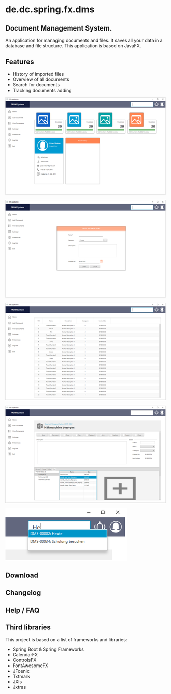 # de.dc.spring.fx.dms

## Document Management System.

An application for managing documents and files. It saves all your data in a database and file structure. This application is based on JavaFX.

## Features

- History of imported files
- Overview of all documents
- Search for documents
- Tracking documents adding

![SwtFormDesigner screenshot](https://github.com/chqu1012/de.dc.spring.fx.dms/blob/master/de.dc.spring.fx.dms.res/images/01%20Dashboard.PNG "SwtFormDesigner")

![SwtFormDesigner screenshot](https://github.com/chqu1012/de.dc.spring.fx.dms/blob/master/de.dc.spring.fx.dms.res/images/02%20Add%20Document%20Form.PNG "SwtFormDesigner")

![SwtFormDesigner screenshot](https://github.com/chqu1012/de.dc.spring.fx.dms/blob/master/de.dc.spring.fx.dms.res/images/03%20Document%20Table.PNG "SwtFormDesigner")

![SwtFormDesigner screenshot](https://github.com/chqu1012/de.dc.spring.fx.dms/blob/master/de.dc.spring.fx.dms.res/images/04%20Document%20Details.PNG "SwtFormDesigner")

![SwtFormDesigner screenshot](https://github.com/chqu1012/de.dc.spring.fx.dms/blob/master/de.dc.spring.fx.dms.res/images/05%20Search.PNG "SwtFormDesigner")

## Download

## Changelog

## Help / FAQ

## Third libraries
This project is based on a list of frameworks and libraries:
- Spring Boot & Spring Frameworks
- CalendarFX
- ControlsFX
- FontAwesomeFX
- JFoenix
- Txtmark
- JXls
- Jxtras
